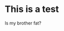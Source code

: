 <!DOCTYPE html>
<html>
<head>
<title>ARC TEST</title>
</head>
<body>

<h1>This is a test</h1>
<p>Is my brother fat?</p>

</body>
</html>
